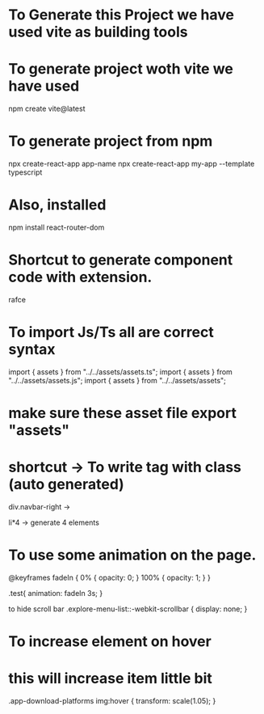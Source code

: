 # To Generate this Project we have used vite as building tools

# To generate project woth vite we have used

npm create vite@latest 

# To generate project from npm

npx create-react-app app-name
npx create-react-app my-app --template typescript

# Also, installed

npm install react-router-dom

# Shortcut to generate component code with extension.

rafce

# To import Js/Ts all are correct syntax

import { assets } from "../../assets/assets.ts";
import { assets } from "../../assets/assets.js";
import { assets } from "../../assets/assets";

# make sure these asset file export "assets"

# shortcut -> To write tag with class (auto generated)

div.navbar-right -> <div className="navbar-right"></div>
li\*4 -> generate 4 elements

# To use some animation on the page.

@keyframes fadeIn {
0% {
opacity: 0;
}
100% {
opacity: 1;
}
}

.test{
animation: fadeIn 3s;
}

to hide scroll bar
.explore-menu-list::-webkit-scrollbar {
display: none;
}

# To increase element on hover

# this will increase item little bit

.app-download-platforms img:hover {
transform: scale(1.05);
}
